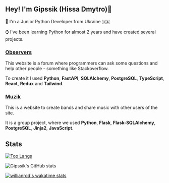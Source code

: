 ## Hey! I'm Gipssik (Hissa Dmytro)👋

🐍 I'm a Junior Python Developer from Ukraine :ukraine:

⌚ I've been learning Python for almost 2 years and have created several projects.

### [Observers](http://observers.gipss.tech/)

This website is a forum where programmers can ask some questions and help other people - something like Stackoverflow. 

To create it I used **Python**, **FastAPI**, **SQLAlchemy**, **PostgreSQL**, **TypeScript**, **React**, **Redux** and **Tailwind**.

### [Muzik](https://github.com/Gipssik/Team-Dream-Team-Music-Project)

This is a website to create bands and share music with other users of the site.

It is a group project, where we used **Python**, **Flask**, **Flask-SQLAlchemy**, **PostgreSQL**, **Jinja2**, **JavaScript**.

## Stats

[![Top Langs](https://github-readme-stats.vercel.app/api/top-langs/?username=Gipssik&layout=compact&theme=tokyonight)](https://github.com/anuraghazra/github-readme-stats)

![Gipssik's GitHub stats](https://github-readme-stats.vercel.app/api?username=Gipssik&show_icons=true&theme=tokyonight)

[![willianrod's wakatime stats](https://github-readme-stats.vercel.app/api/wakatime?username=Gipss&theme=tokyonight)](https://github.com/anuraghazra/github-readme-stats)
